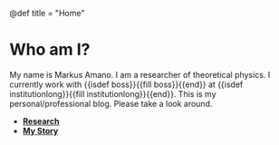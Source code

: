 @def title = "Home"

# Who am I?

My name is Markus Amano. I am a researcher of theoretical physics.
I currently work with {{isdef boss}}{{fill boss}}{{end}} at 
{{isdef institutionlong}}{{fill institutionlong}}{{end}}.
This is my personal/professional blog. Please take a look around.

- **[Research](/research)**
- **[My Story](/about)**
